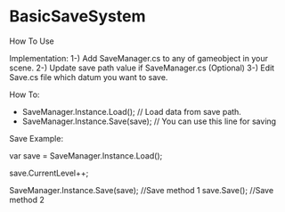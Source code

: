 # BasicSaveSystem
How To Use

Implementation:
1-) Add SaveManager.cs to any of gameobject in your scene.
2-) Update save path value if SaveManager.cs (Optional)
3-) Edit Save.cs file which datum you want to save.

How To:
- SaveManager.Instance.Load(); // Load data from save path.
- SaveManager.Instance.Save(save); // You can use this line for saving


Save Example:

 var save = SaveManager.Instance.Load();
 
 save.CurrentLevel++;
 
 SaveManager.Instance.Save(save); //Save method 1
 save.Save(); //Save method 2
